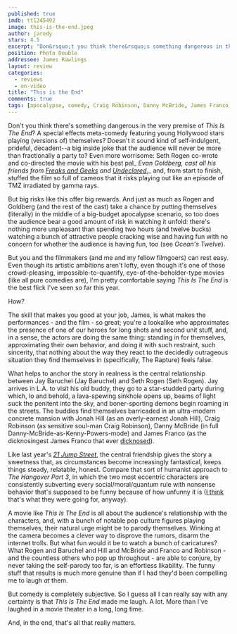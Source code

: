 ```yaml
---
published: true
imdb: tt1245492
image: this-is-the-end.jpeg
author: jaredy 
stars: 4.5
excerpt: "Don&rsquo;t you think there&rsquo;s something dangerous in the very premise of <em>This Is The End</em>? "
position: Photo Double
addressee: James Rawlings
layout: review
categories: 
  - reviews
  - on-video
title: "This is the End"
comments: true
tags: [apocalypse, comedy, Craig Robinson, Danny McBride, James Franco, Jay Baruchel, Letters, Seth Rogan]
---
```

Don't you think there's something dangerous in the very premise of _This Is The End_? A special effects meta-comedy featuring young Hollywood stars playing (versions of) themselves? Doesn't it sound kind of self-indulgent, prideful, decadent--a big inside joke that the audience will never be more than fractionally a party to? Even more worrisome: Seth Rogen co-wrote and co-directed the movie with his best pal_ _Evan Goldberg, cast all his friends from [_Freaks and Geeks_][1] and [_Undeclared_][2]_,_ and, from start to finish, stuffed the film so full of cameos that it risks playing out like an episode of TMZ irradiated by gamma rays.

   [1]: http://movies.netflix.com/WiMovie/Freaks_and_Geeks/70253797?trkid=1889703
   [2]: http://movies.netflix.com/WiMovie/Undeclared/70253798?trkid=1889703

But big risks like this offer big rewards. And just as much as Rogen and Goldberg (and the rest of the cast) take a chance by putting themselves (literally) in the middle of a big-budget apocalypse scenario, so too does the audience bear a good amount of risk in watching it unfold: there's nothing more unpleasant than spending two hours (and twelve bucks) watching a bunch of attractive people cracking wise and having fun with no concern for whether the audience is having fun, too (see _Ocean's Twelve_).

But you and the filmmakers (and me and my fellow filmgoers) can rest easy. Even though its artistic ambitions aren't lofty, even though it's one of those crowd-pleasing, impossible-to-quantify, eye-of-the-beholder-type movies (like all pure comedies are), I'm pretty comfortable saying _This Is The End_ is the best flick I've seen so far this year.

How?

The skill that makes you good at your job, James, is what makes the performances - and the film - so great; you're a lookalike who approximates the presence of one of our heroes for long shots and second unit stuff, and, in a sense, the actors are doing the same thing: standing in for themselves, approximating their own behavior, and doing it with such restraint, such sincerity, that nothing about the way they react to the decidedly outrageous situation they find themselves in (specifically, The Rapture) feels false.

What helps to anchor the story in realness is the central relationship between Jay Baruchel (Jay Baruchel) and Seth Rogen (Seth Rogen). Jay arrives in L.A. to visit his old buddy, they go to a star-studded party during which, lo and behold, a lava-spewing sinkhole opens up, beams of light suck the penitent into the sky, and boner-sporting demons begin roaming in the streets. The buddies find themselves barricaded in an ultra-modern concrete mansion with Jonah Hill (as an overly-earnest Jonah Hill), Craig Robinson (as sensitive soul-man Craig Robinson), Danny McBride (in full Danny-McBride-as-Kenny-Powers-mode) and James Franco (as the dicknosingest James Franco that ever [dicknosed][3]). 

   [3]: http://filmdrunk.uproxx.com/2011/01/james-franco-refers-to-himself-in-the-third-person-now

Like last year's [_21 Jump Street_][4], the central friendship gives the story a sweetness that, as circumstances become increasingly fantastical, keeps things steady, relatable, honest. Compare that sort of humanist approach to _The Hangover Part 3_, in which the two most eccentric characters are consistently subverting every social/moral/quantum rule with nonsense behavior that's supposed to be funny because of how unfunny it is ([I think][5] that's what they were going for, anyway).

   [4]: /content/2012/3/15/sxsw-postcard-21-jump-street.html
   [5]: /content/2013/5/24/the-hangover-part-3.html

A movie like _This Is The End_ is all about the audience's relationship with the characters, and, with a bunch of notable pop culture figures playing themselves, their natural urge might be to parody themselves. Winking at the camera becomes a clever way to disprove the rumors, disarm the internet trolls. But what fun would it be to watch a bunch of caricatures? What Rogen and Baruchel and Hill and McBride and Franco and Robinson - and the countless others who pop up throughout - are able to conjure, by never taking the self-parody too far, is an effortless likability. The funny stuff that results is much more genuine than if I had they'd been compelling me to laugh _at_ them. 

But comedy is completely subjective. So I guess all I can really say with any certainty is that _This Is The End_ made me laugh. A lot. More than I've laughed in a movie theater in a long, long time.   

And, in the end, that's all that really matters.